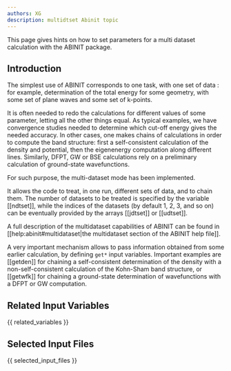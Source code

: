 ```yaml
---
authors: XG
description: multidtset Abinit topic
---
```


This page gives hints on how to set parameters for a multi dataset calculation with the ABINIT package.

## Introduction

The simplest use of ABINIT corresponds to one task, with one set of data : for
example, determination of the total energy for some geometry, with some set of
plane waves and some set of k-points.

It is often needed to redo the calculations for different values of some
parameter, letting all the other things equal. As typical examples, we have
convergence studies needed to determine which cut-off energy gives the needed
accuracy. In other cases, one makes chains of calculations in order to compute
the band structure: first a self-consistent calculation of the density and
potential, then the eigenenergy computation along different lines. Similarly,
DFPT, GW or BSE calculations rely on a preliminary calculation of ground-state
wavefunctions.

For such purpose, the multi-dataset mode has been implemented.

It allows the code to treat, in one run, different sets of data, and to chain
them. The number of datasets to be treated is specified by the variable
[[ndtset]], while the indices of the datasets (by default 1, 2, 3, and so on)
can be eventually provided by the arrays [[jdtset]] or [[udtset]].

A full description of the multidataset capabilities of ABINIT can be found in
[[help:abinit#multidataset|the multidataset section of the ABINIT help file]].

A very important mechanism allows to pass information obtained from some
earlier calculation, by defining `get*` input variables. Important examples
are [[getden]] for chaining a self-consistent determination of the density
with a non-self-consistent calculation of the Kohn-Sham band structure, or
[[getwfk]] for chaining a ground-state determination of wavefunctions with a
DFPT or GW computation.



## Related Input Variables

{{ related_variables }}

## Selected Input Files

{{ selected_input_files }}

